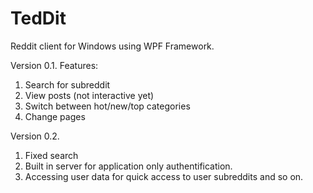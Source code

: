 # TedDit
Reddit client for Windows using WPF Framework.

Version 0.1.
Features:
1. Search for subreddit
2. View posts (not interactive yet)
3. Switch between hot/new/top categories
4. Change pages

Version 0.2.
1. Fixed search
2. Built in server for application only authentification.
3. Accessing user data for quick access to user subreddits and so on. 
